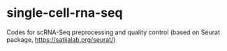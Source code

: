 # single-cell-rna-seq
Codes for scRNA-Seq preprocessing and quality control (based on Seurat package, https://satijalab.org/seurat/)

